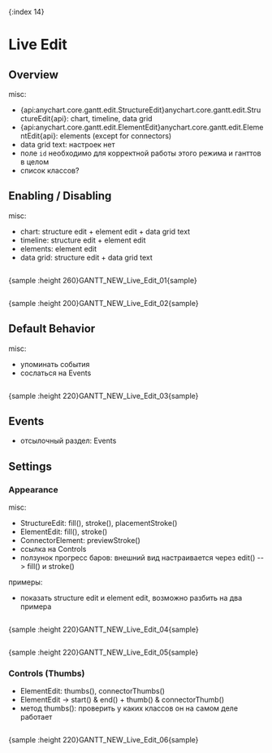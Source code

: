 {:index 14}
# Live Edit

## Overview

misc:

* {api:anychart.core.gantt.edit.StructureEdit}anychart.core.gantt.edit.StructureEdit{api}: chart, timeline, data grid
* {api:anychart.core.gantt.edit.ElementEdit}anychart.core.gantt.edit.ElementEdit{api}: elements (except for connectors)
* data grid text: настроек нет
* поле `id` необходимо для корректной работы этого режима и ганттов в целом
* список классов?

## Enabling / Disabling

misc:

* chart: structure edit + element edit + data grid text
* timeline: structure edit + element edit	
* elements: element edit
* data grid: structure edit + data grid text


```

```

{sample :height 260}GANTT\_NEW\_Live\_Edit\_01{sample}

```

```

{sample :height 200}GANTT\_NEW\_Live\_Edit\_02{sample}

## Default Behavior

misc:

* упоминать события
* сослаться на Events

```

```

{sample :height 220}GANTT\_NEW\_Live\_Edit\_03{sample}

## Events

* отсылочный раздел: Events

## Settings

### Appearance

misc:

* StructureEdit: fill(), stroke(), placementStroke()
* ElementEdit:  fill(), stroke()
* ConnectorElement: previewStroke()
* ссылка на Controls
* ползунок прогресс баров: внешний вид настраивается через edit() --> fill() и stroke()

примеры:

* показать structure edit и element edit, возможно разбить на два примера


```

```

{sample :height 220}GANTT\_NEW\_Live\_Edit\_04{sample}

```

```

{sample :height 220}GANTT\_NEW\_Live\_Edit\_05{sample}

### Controls (Thumbs)

* ElementEdit:  thumbs(), connectorThumbs()
* ElementEdit -> start() & end() + thumb() & connectorThumb()
* метод thumbs(): проверить у каких классов он на самом деле работает


```

```

{sample :height 220}GANTT\_NEW\_Live\_Edit\_06{sample}